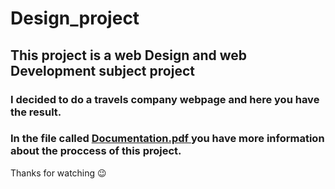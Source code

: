 # Design_project

## This project is a web Design and web Development subject project

### I decided to do a travels company webpage and here you have the result.

### In the file called [ Documentation.pdf ](https://github.com/Pablogrammer/Design_project/blob/master/Project.pdf) you have more information about the proccess of this project.

Thanks for watching :wink:
